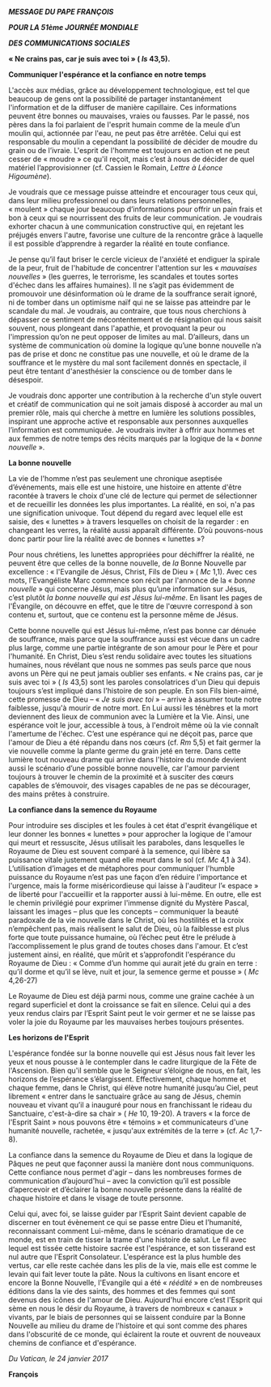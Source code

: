 ***MESSAGE DU PAPE FRANÇOIS***

***POUR LA 51ème JOURNÉE MONDIALE***

***DES COMMUNICATIONS SOCIALES***

**« Ne crains pas, car je suis avec toi » ( *Is* 43,5).**

**Communiquer l'espérance et la confiance en notre temps**

L'accès aux médias, grâce au développement technologique, est tel que beaucoup de gens ont la possibilité de partager instantanément l'information et de la diffuser de manière capillaire. Ces informations peuvent être bonnes ou mauvaises, vraies ou fausses. Par le passé, nos pères dans la foi parlaient de l'esprit humain comme de la meule d’un moulin qui, actionnée par l'eau, ne peut pas être arrêtée. Celui qui est responsable du moulin a cependant la possibilité de décider de moudre du grain ou de l’ivraie. L'esprit de l'homme est toujours en action et ne peut cesser de « moudre » ce qu'il reçoit, mais c’est à nous de décider de quel matériel l’approvisionner (cf. Cassien le Romain, *Lettre à Léonce Higoumène*).

Je voudrais que ce message puisse atteindre et encourager tous ceux qui, dans leur milieu professionnel ou dans leurs relations personnelles, « moulent » chaque jour beaucoup d’informations pour offrir un pain frais et bon à ceux qui se nourrissent des fruits de leur communication. Je voudrais exhorter chacun à une communication constructive qui, en rejetant les préjugés envers l'autre, favorise une culture de la rencontre grâce à laquelle il est possible d’apprendre à regarder la réalité en toute confiance.

Je pense qu’il faut briser le cercle vicieux de l'anxiété et endiguer la spirale de la peur, fruit de l'habitude de concentrer l'attention sur les « *mauvaises nouvelles* » (les guerres, le terrorisme, les scandales et toutes sortes d'échec dans les affaires humaines). Il ne s’agit pas évidemment de promouvoir une désinformation où le drame de la souffrance serait ignoré, ni de tomber dans un optimisme naïf qui ne se laisse pas atteindre par le scandale du mal. Je voudrais, au contraire, que tous nous cherchions à dépasser ce sentiment de mécontentement et de résignation qui nous saisit souvent, nous plongeant dans l'apathie, et provoquant la peur ou l'impression qu’on ne peut opposer de limites au mal. D’ailleurs, dans un système de communication où domine la logique qu’une bonne nouvelle n’a pas de prise et donc ne constitue pas une nouvelle, et où le drame de la souffrance et le mystère du mal sont facilement donnés en spectacle, il peut être tentant d'anesthésier la conscience ou de tomber dans le désespoir.

Je voudrais donc apporter une contribution à la recherche d'un style ouvert et créatif de communication qui ne soit jamais disposé à accorder au mal un premier rôle, mais qui cherche à mettre en lumière les solutions possibles, inspirant une approche active et responsable aux personnes auxquelles l’information est communiquée. Je voudrais inviter à offrir aux hommes et aux femmes de notre temps des récits marqués par la logique de la « *bonne nouvelle* ».

**La bonne nouvelle**

La vie de l'homme n’est pas seulement une chronique aseptisée d’événements, mais elle est une histoire, une histoire en attente d'être racontée à travers le choix d'une clé de lecture qui permet de sélectionner et de recueillir les données les plus importantes. La réalité, en soi, n'a pas une signification univoque. Tout dépend du regard avec lequel elle est saisie, des « lunettes » à travers lesquelles on choisit de la regarder : en changeant les verres, la réalité aussi apparaît différente. D’où pouvons-nous donc partir pour lire la réalité avec de bonnes « lunettes »?

Pour nous chrétiens, les lunettes appropriées pour déchiffrer la réalité, ne peuvent être que celles de la bonne nouvelle, de *la* Bonne Nouvelle par excellence : « l'Evangile de Jésus, Christ, Fils de Dieu » ( *Mc* 1,1). Avec ces mots, l'Evangéliste Marc commence son récit par l'annonce de la « *bonne nouvelle* » qui concerne Jésus, mais plus qu’une information sur Jésus, c’est plutôt *la bonne nouvelle qui est Jésus lui-même*. En lisant les pages de l'Évangile, on découvre en effet, que le titre de l'œuvre correspond à son contenu et, surtout, que ce contenu est la personne même de Jésus.

Cette bonne nouvelle qui est Jésus lui-même, n’est pas bonne car dénuée de souffrance, mais parce que la souffrance aussi est vécue dans un cadre plus large, comme une partie intégrante de son amour pour le Père et pour l'humanité. En Christ, Dieu s’est rendu solidaire avec toutes les situations humaines, nous révélant que nous ne sommes pas seuls parce que nous avons un Père qui ne peut jamais oublier ses enfants. « Ne crains pas, car je suis avec toi » ( *Is* 43,5) sont les paroles consolatrices d'un Dieu qui depuis toujours s’est impliqué dans l'histoire de son peuple. En son Fils bien-aimé, cette promesse de Dieu – « *Je suis avec toi* » – arrive à assumer toute notre faiblesse, jusqu'à mourir de notre mort. En Lui aussi les ténèbres et la mort deviennent des lieux de communion avec la Lumière et la Vie. Ainsi, une espérance voit le jour, accessible à tous, à l'endroit même où la vie connaît l'amertume de l'échec. C’est une espérance qui ne déçoit pas, parce que l'amour de Dieu a été répandu dans nos cœurs (cf. *Rm* 5,5) et fait germer la vie nouvelle comme la plante germe du grain jeté en terre. Dans cette lumière tout nouveau drame qui arrive dans l'histoire du monde devient aussi le scénario d’une possible bonne nouvelle, car l'amour parvient toujours à trouver le chemin de la proximité et à susciter des cœurs capables de s’émouvoir, des visages capables de ne pas se décourager, des mains prêtes à construire.

**La confiance dans la semence du Royaume**

Pour introduire ses disciples et les foules à cet état d'esprit évangélique et leur donner les bonnes « lunettes » pour approcher la logique de l'amour qui meurt et ressuscite, Jésus utilisait les paraboles, dans lesquelles le Royaume de Dieu est souvent comparé à la semence, qui libère sa puissance vitale justement quand elle meurt dans le sol (cf. *Mc* 4,1 à 34). L’utilisation d’images et de métaphores pour communiquer l'humble puissance du Royaume n’est pas une façon d’en réduire l'importance et l'urgence, mais la forme miséricordieuse qui laisse à l'auditeur l’« espace » de liberté pour l'accueillir et la rapporter aussi à lui-même. En outre, elle est le chemin privilégié pour exprimer l'immense dignité du Mystère Pascal, laissant les images – plus que les concepts – communiquer la beauté paradoxale de la vie nouvelle dans le Christ, où les hostilités et la croix n’empêchent pas, mais réalisent le salut de Dieu, où la faiblesse est plus forte que toute puissance humaine, où l’échec peut être le prélude à l’accomplissement le plus grand de toutes choses dans l'amour. Et c’est justement ainsi, en réalité, que mûrit et s’approfondit l'espérance du Royaume de Dieu : « Comme d’un homme qui aurait jeté du grain en terre : qu’il dorme et qu’il se lève, nuit et jour, la semence germe et pousse » ( *Mc* 4,26-27)

Le Royaume de Dieu est déjà parmi nous, comme une graine cachée à un regard superficiel et dont la croissance se fait en silence. Celui qui a des yeux rendus clairs par l’Esprit Saint peut le voir germer et ne se laisse pas voler la joie du Royaume par les mauvaises herbes toujours présentes.

**Les horizons de l'Esprit**

L'espérance fondée sur la bonne nouvelle qui est Jésus nous fait lever les yeux et nous pousse à le contempler dans le cadre liturgique de la Fête de l'Ascension. Bien qu'il semble que le Seigneur s’éloigne de nous, en fait, les horizons de l’espérance s’élargissent. Effectivement, chaque homme et chaque femme, dans le Christ, qui élève notre humanité jusqu’au Ciel, peut librement « entrer dans le sanctuaire grâce au sang de Jésus, chemin nouveau et vivant qu’il a inauguré pour nous en franchissant le rideau du Sanctuaire, c'est-à-dire sa chair » ( *He* 10, 19-20). A travers « la force de l'Esprit Saint » nous pouvons être « témoins » et communicateurs d'une humanité nouvelle, rachetée, « jusqu'aux extrémités de la terre » (cf. *Ac* 1,7-8).

La confiance dans la semence du Royaume de Dieu et dans la logique de Pâques ne peut que façonner aussi la manière dont nous communiquons. Cette confiance nous permet d'agir – dans les nombreuses formes de communication d’aujourd'hui – avec la conviction qu’il est possible d’apercevoir et d’éclairer la bonne nouvelle présente dans la réalité de chaque histoire et dans le visage de toute personne.

Celui qui, avec foi, se laisse guider par l’Esprit Saint devient capable de discerner en tout évènement ce qui se passe entre Dieu et l’humanité, reconnaissant comment Lui-même, dans le scénario dramatique de ce monde, est en train de tisser la trame d'une histoire de salut. Le fil avec lequel est tissée cette histoire sacrée est l'espérance, et son tisserand est nul autre que l'Esprit Consolateur. L'espérance est la plus humble des vertus, car elle reste cachée dans les plis de la vie, mais elle est comme le levain qui fait lever toute la pâte. Nous la cultivons en lisant encore et encore la Bonne Nouvelle, l'Evangile qui a été « *réédité* » en de nombreuses éditions dans la vie des saints, des hommes et des femmes qui sont devenus des icônes de l'amour de Dieu. Aujourd'hui encore c’est l'Esprit qui sème en nous le désir du Royaume, à travers de nombreux « canaux »  vivants, par le biais de personnes qui se laissent conduire par la Bonne Nouvelle au milieu du drame de l'histoire et qui sont comme des phares dans l'obscurité de ce monde, qui éclairent la route et ouvrent de nouveaux chemins de confiance et d'espérance.

*Du Vatican, le 24 janvier 2017*

**François**